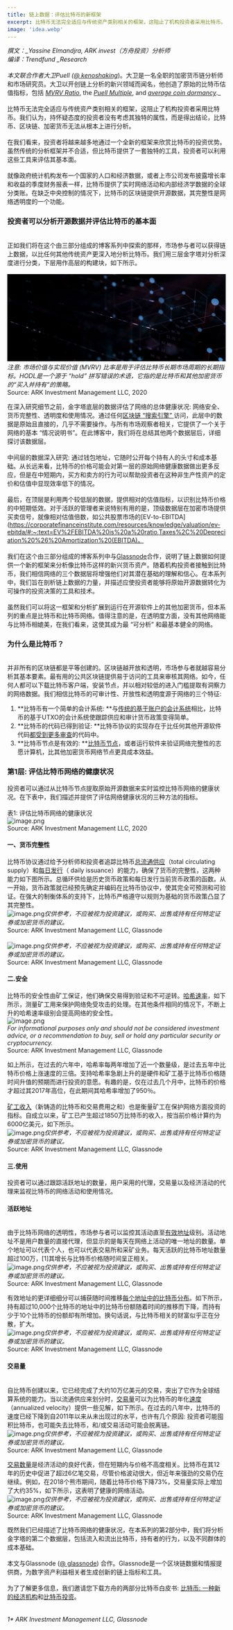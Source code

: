 ```yaml
---
title: 链上数据：评估比特币的新框架
excerpt: 比特币无法完全适应与传统资产类别相关的框架，这阻止了机构投资者采用比特币。我们认为，持怀疑态度的投资者没有考虑其独特的属性，而是得出结论，比特币、区块链、加密货币无法从根本上进行分析。在我们看来，投资者将越来越多地通过一个全新的框架来欣赏比特币的投资优势。虽然传统的分析框架并不合适，但比特币提供了一套独特的工具，投资者可以利用这些工具来评估其基本面。就像政府统计机构发布一个国家的人口和经济数据，或者上市公司发布披露增长率和收益的季度财务报表一样，比特币提供了实时网络活动和内部经济学数据的全球分类账。在缺乏中央控制的情况下，比特币的区块链提供开源数据，其完整性是网络透明度的一个功能。
image: 'idea.webp'
---
```


_撰文：__Yassine Elmandjra, ARK invest（方舟投资）分析师_<br />_编译：Trendfund __Research_<br />_<br />_本文联合作者大卫Puell (_[_@ kenoshaking_](https://twitter.com/kenoshaking)_)。大卫是一名全职的加密货币链分析师和市场研究员。大卫以开创链上分析的新兴领域而闻名，他创造了原始的比特币估值指标，包括 _[_MVRV Ratio_](https://studio.glassnode.com/metrics?a=BTC&category=&m=market.Mvrv)_, the _[_Puell Multiple_](https://studio.glassnode.com/metrics?a=BTC&category=&m=indicators.PuellMultiple)_, and _[_average coin dormancy_](https://studio.glassnode.com/metrics?a=BTC&category=&m=indicators.AverageDormancy)_._<br />
<br />比特币无法完全适应与传统资产类别相关的框架，这阻止了机构投资者采用比特币。我们认为，持怀疑态度的投资者没有考虑其独特的属性，而是得出结论，比特币、区块链、加密货币无法从根本上进行分析。<br />
<br />在我们看来，投资者将越来越多地通过一个全新的框架来欣赏比特币的投资优势。虽然传统的分析框架并不合适，但比特币提供了一套独特的工具，投资者可以利用这些工具来评估其基本面。<br />
<br />就像政府统计机构发布一个国家的人口和经济数据，或者上市公司发布披露增长率和收益的季度财务报表一样，比特币提供了实时网络活动和内部经济学数据的全球分类账。在缺乏中央控制的情况下，比特币的区块链提供开源数据，其完整性是网络透明度的一个功能。<br />

### 投资者可以分析开源数据并评估比特币的基本面

<br />正如我们将在这个由三部分组成的博客系列中探索的那样，市场参与者可以获得链上数据，以比任何其他传统资产更深入地分析比特币。我们用三层金字塔对分析深度进行分类，下层用作高层的构建块，如下所示。<br />
<br />![image.png](bitcoin-evaluation/idea.webp)_注意: 市场价值与实现价值 (MVRV) 比率是用于评估比特币长期市场周期的长期指标。HODL是一个源于 “hold” 拼写错误的术语，它指的是比特币和其他加密货币的“买入并持有“的策略。_<br />Source: ARK Investment Management LLC, 2020

在深入研究细节之前，金字塔底层的数据评估了网络的总体健康状况: 网络安全、货币完整性、透明度和使用情况。通过任何[区块链 “搜索引擎” ](https://btc.com/)访问，此层中的数据是原始且直接的，几乎不需要操作。与所有市场观察者相关，它提供了一个关于网络的基本 “情况说明书”。在此博客中，我们将在总结其他两个数据层后，详细探讨该数据层。<br />
<br />中间层的数据深入研究: 通过钱包地址，它随时公开每个持有人的头寸和成本基础。从长远来看，比特币的价格可能会对第一层的原始网络健康数据做出更多反应，但是在中短期内，买方和卖方的行为可以帮助投资者在这种非生产性资产的定价和估值中显现效率低下的情况。<br />
<br />最后，在顶层是利用两个较低层的数据，提供相对的估值指标，以识别比特币价格的中短期低效。对于活跃的管理者来说特别有用的是，顶级数据层在加密市场提供买卖信号，就像相对估值倍数，如公共股票市场的[EV-to-EBITDA](https://corporatefinanceinstitute.com/resources/knowledge/valuation/ev-ebitda/#:~:text=EV%2FEBITDA%20is%20a%20ratio,Taxes%2C%20Depreciation%20%26%20Amortization%20(EBITDA)。<br />
<br />我们在这个由三部分组成的博客系列中与[Glassnode](https://glassnode.com/)合作，说明了链上数据如何提供一个新的框架来分析像比特币这样的新兴货币资产。随着机构投资者接触到比特币，我们相信网络的三个数据层将增强他们对其潜在基础的理解和信心。在本系列中，我们旨在剖析链上数据的力量，并描述应使投资者能够将原始开源数据转化为可操作的投资决策的工具和技术。<br />
<br />虽然我们可以将这一框架和分析扩展到运行在开源软件上的其他加密货币，但本系列的重点是比特币和比特币网络。值得注意的是，在透明度方面，没有其他网络能与比特币相媲美，在我们看来，这使其成为最 “可分析” 和最基本健全的网络。<br />

### 为什么是比特币？

<br />并非所有的区块链都是平等创建的。区块链越开放和透明，市场参与者就越容易分析其基本要素。最有用的公共区块链提供易于访问的工具来审核其网络。如今，任何人都可以下载比特币客户端，安装节点，并以相对较低的进入门槛提取有洞察力的网络数据。我们相信比特币的可审计性、开放性和透明度源于网络的三个特征:<br />

1. **比特币有一个简单的会计系统: **与[传统的基于账户的会计系统](https://insights.glassnode.com/account-based-metrics/)相比，比特币的基于UTXO的会计系统使跟踪供应和审计货币政策变得简单。
1. **比特币的代码已得到验证: **比特币协议的实现存在于比任何其他开源软件代码[都受到更多审查](https://bitcoin.org/en/development#code-review)的代码中。
1. **比特币节点是有效的: **[比特币节点](https://bitcoin.org/en/bitcoin-core/features/)，或者运行软件来验证网络完整性的志愿计算机，比其他加密货币网络节点更具成本效益。



### 第1层: 评估比特币网络的健康状况
投资者可以通过从比特币节点提取原始开源数据来实时监控比特币网络的健康状况。在下表中，我们描述并提供了评估网络健康状况的三种方法的指标。<br />
<br />表1: 评估比特币网络的健康状况<br />![image.png](https://cdn.nlark.com/yuque/0/2021/png/12492946/1611129020660-a30ddf85-344c-45cc-8393-5e0dcb58c158.png#align=left&display=inline&height=570&margin=%5Bobject%20Object%5D&name=image.png&originHeight=570&originWidth=1626&size=392932&status=done&style=none&width=1626)<br />Source: ARK Investment Management LLC, 2020<br />

#### 一、货币完整性
比特币协议通过给予分析师和投资者追踪比特币[总流通供应](https://studio.glassnode.com/metrics?a=BTC&category=&m=supply.Current)（total circulating supply）和[每日发行](https://studio.glassnode.com/metrics?a=BTC&category=&m=supply.Issued)（ daily issuance）的能力，确保了货币的完整性，这两种能力如下图所示。总循环供给是历史货币政策和每日发行当前货币政策的函数。从一开始，货币政策就已经预先确定并编码在比特币协议中，使其完全可预测和可验证。在强大的制衡体系的支持下，比特币严格遵守以规则为基础的货币政策凸显了其完整性。<br />![image.png](https://cdn.nlark.com/yuque/0/2021/png/12492946/1611129629506-f99dcfb7-b762-4c8d-b7b7-31e9788c9282.png#align=left&display=inline&height=794&margin=%5Bobject%20Object%5D&name=image.png&originHeight=794&originWidth=2034&size=701044&status=done&style=none&width=2034)_仅供参考，不应被视为投资建议，或购买、出售或持有任何特定证券或加密货币的建议。_<br />Source: ARK Investment Management LLC, Glassnode<br />
<br />![image.png](https://cdn.nlark.com/yuque/0/2021/png/12492946/1611130360105-20f1b9e1-e4c2-494d-82c8-57a19fdff582.png#align=left&display=inline&height=796&margin=%5Bobject%20Object%5D&name=image.png&originHeight=796&originWidth=2048&size=946876&status=done&style=none&width=2048)_仅供参考，不应被视为投资建议，或购买、出售或持有任何特定证券或加密货币的建议。_<br />Source: ARK Investment Management LLC, Glassnode

#### 二.安全
比特币的安全性由矿工保证，他们确保交易得到验证和不可逆转。[哈希速率](https://studio.glassnode.com/metrics?a=BTC&category=&m=mining.HashRateMean)，如下所示，测量矿工用来保护网络免受攻击的处理。在其他条件相同的情况下，不断上升的哈希速率级别会提高网络的安全性。<br />![image.png](https://cdn.nlark.com/yuque/0/2021/png/12492946/1611130528277-f3c39c33-ebf7-449a-b14b-f8ab211cc764.png#align=left&display=inline&height=783&margin=%5Bobject%20Object%5D&name=image.png&originHeight=783&originWidth=2048&size=811095&status=done&style=none&width=2048)<br />_For informational purposes only and should not be considered investment advice, or a recommendation to buy, sell or hold any particular security or cryptocurrency._<br />Source: ARK Investment Management LLC, Glassnode

如上所示，在过去的六年中，哈希率每两年增加了近一个数量级，是过去五年中比特币价格上涨速度的三倍。支持哈希率急剧上升的是硬件和矿工基于比特币价格随时间升值的预期而进行投资的意愿。有趣的是，仅在过去几个月中，比特币的价格才超过其2017年高位，在此期间其哈希率增加了950％。<br />
<br />[矿工收入](https://studio.glassnode.com/metrics?a=BTC&category=&m=mining.RevenueSum)（新铸造的比特币和交易费用之和）也是衡量矿工在保护网络方面投资的指标。自成立以来，矿工已产生超过1850万比特币的收入，按当前价格计算约为6000亿美元，如下所示。<br />![image.png](https://cdn.nlark.com/yuque/0/2021/png/12492946/1611130608447-7db39ef1-339c-469c-924d-57fe2ca2a662.png#align=left&display=inline&height=764&margin=%5Bobject%20Object%5D&name=image.png&originHeight=764&originWidth=2048&size=832172&status=done&style=none&width=2048)_仅供参考，不应被视为投资建议，或购买、出售或持有任何特定证券或加密货币的建议。_<br />Source: ARK Investment Management LLC, Glassnode<br />

#### 三.使用
投资者可以通过跟踪活跃地址的数量，用户采用的代理，交易量以及经济活动的代理来监视比特币的网络活动和使用情况。<br />

#### 活跃地址

<br />由于比特币网络的透明性，市场参与者可以监控其活动直至[有效地址](https://studio.glassnode.com/metrics?a=BTC&category=&m=addresses.ActiveCount)级别。活动地址不是用户数量的直接代理，但显示的是每天在网络上活动的唯一地址的数量。单个地址可以代表个人，也可以代表交易所和采矿业务。每天活跃的比特币地址数量超过100万，[1]其增长与比特币价格随时间呈正相关。<br />![image.png](https://cdn.nlark.com/yuque/0/2021/png/12492946/1611130837405-6cc638c1-efb6-4aba-a313-75d0ba7471c5.png#align=left&display=inline&height=791&margin=%5Bobject%20Object%5D&name=image.png&originHeight=791&originWidth=2048&size=811693&status=done&style=none&width=2048)_仅供参考，不应被视为投资建议，或购买、出售或持有任何特定证券或加密货币的建议。_<br />Source: ARK Investment Management LLC, Glassnode

有效地址的更详细细分可以捕获随时间推移[每个地址中的比特币分布](https://studio.glassnode.com/metrics?a=BTC&category=&m=addresses.SupplyDistributionRelative)。如下所示，持有超过10,000个比特币的地址中的比特币份额随着时间的推移而下降，而持有少于10个比特币的份额却有所增加。换句话说，与比特币相关的财富似乎正在分散，扩大。<br />![image.png](https://cdn.nlark.com/yuque/0/2021/png/12492946/1611130905960-ccac63ff-dbc6-46a0-a2b7-db58f5c24738.png#align=left&display=inline&height=786&margin=%5Bobject%20Object%5D&name=image.png&originHeight=786&originWidth=2048&size=939024&status=done&style=none&width=2048)_仅供参考，不应被视为投资建议，或购买、出售或持有任何特定证券或加密货币的建议。_<br />Source: ARK Investment Management LLC, Glassnode

#### 交易量

<br />自比特币创建以来，它已经完成了大约10万亿美元的交易，突出了它作为全球结算系统的能力。当以流通供应来划分时，[交易量](https://studio.glassnode.com/metrics?a=BTC&category=&m=transactions.TransfersVolumeAdjustedSum)可以为比特币的年化[速度](https://studio.glassnode.com/metrics?a=BTC&category=&m=indicators.Velocity)（annualized velocity）提供一些见解，如下所示。在过去的八年中，比特币的速度已经下降到自2011年以来从未出现过的水平，也许有几个原因: 投资者可能囤积比特币，也可能失去比特币，和/或交易活动可能会脱离链。<br />![image.png](https://cdn.nlark.com/yuque/0/2021/png/12492946/1611131005005-49bfe820-f302-4824-9fad-706d5ed24e54.png#align=left&display=inline&height=793&margin=%5Bobject%20Object%5D&name=image.png&originHeight=793&originWidth=2048&size=1017714&status=done&style=none&width=2048)_仅供参考，不应被视为投资建议，或购买、出售或持有任何特定证券或加密货币的建议。_<br />Source: ARK Investment Management LLC, Glassnode

[交易数量](https://studio.glassnode.com/metrics?a=BTC&category=&m=transactions.Count)是经济活动的良好代表，但在短期内与价格不高度相关。比特币在其12年的历史中促进了超过6亿笔交易，尽管价格波动很大，但近年来强劲的交易仍在继续。例如，在2018个熊市期间，随着比特币价格下降73%，交易量实际上增加了大约35%，如下所示，这表明了健康的网络活动。<br />![image.png](https://cdn.nlark.com/yuque/0/2021/png/12492946/1611131057969-d491fca5-b55d-4721-b569-d48cdfefadb0.png#align=left&display=inline&height=801&margin=%5Bobject%20Object%5D&name=image.png&originHeight=801&originWidth=2048&size=763661&status=done&style=none&width=2048)_仅供参考，不应被视为投资建议，或购买、出售或持有任何特定证券或加密货币的建议。_<br />Source: ARK Investment Management LLC, Glassnode

既然我们已经描述了比特币网络的健康状况，在本系列的第2部分中，我们将分析金字塔的第二个数据层，包括流入和流出比特币，持有者的行为，以及不同群体的成本基础。<br />
<br />本文与Glassnode ([@ glassnode](https://twitter.com/glassnode)) 合作。Glassnode是一个区块链数据和情报提供商，为数字资产利益相关者生成创新的链上指标和工具。<br />
<br />为了了解更多信息，我们邀请您下载方舟的两部分比特币白皮书: [比特币: 一种新的经济机构](https://ark-invest.com/white-papers/bitcoin-part-one/)和[比特币投资](https://ark-invest.com/white-papers/bitcoin-part-two/)。<br />
<br />
<br />_1* ARK Investment Management LLC, Glassnode_

